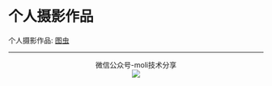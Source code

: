 

# 个人摄影作品



个人摄影作品: <a href="https://tuchong.com/16557320/" target="_blank">图虫</a>

---- 

<center>
微信公众号-moli技术分享
</center>
<center>

<img src='/weixin.png' >
</center>
